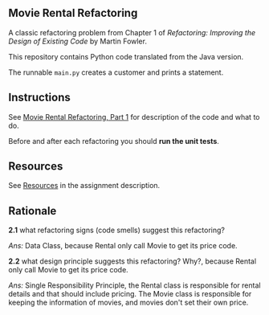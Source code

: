 ## Movie Rental Refactoring

A classic refactoring problem from Chapter 1 of
_Refactoring: Improving the Design of Existing Code_ by Martin Fowler.  

This repository contains Python code translated from the Java version.

The runnable `main.py` creates a customer and prints a statement.


## Instructions

See [Movie Rental Refactoring, Part 1](https://cpske.github.io/ISP/assignment/movierental/movierental-part1) for description of the code and what to do.

Before and after each refactoring you should **run the unit tests**.

## Resources

See [Resources](https://cpske.github.io/ISP/assignment/movierental/movierental-part1#resources) in the assignment description.

## Rationale
**2.1** what refactoring signs (code smells) suggest this refactoring?

*Ans:* Data Class, because Rental only call Movie to get its price code.

**2.2** what design principle suggests this refactoring? Why?, because Rental only call Movie to get its price code.

*Ans:* Single Responsibility Principle, the Rental class is responsible for rental details and that should include pricing. The Movie class is responsible for keeping the information of movies, and movies don't set their own price.